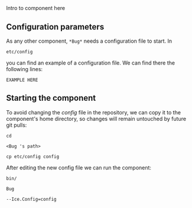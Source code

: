 ```
```
#
``` Bug
```
Intro to component here


## Configuration parameters
As any other component,
``` *Bug* ```
needs a configuration file to start. In

    etc/config

you can find an example of a configuration file. We can find there the following lines:

    EXAMPLE HERE


## Starting the component
To avoid changing the *config* file in the repository, we can copy it to the component's home directory, so changes will remain untouched by future git pulls:

    cd

``` <Bug 's path> ```

    cp etc/config config

After editing the new config file we can run the component:

    bin/

```Bug ```

    --Ice.Config=config
